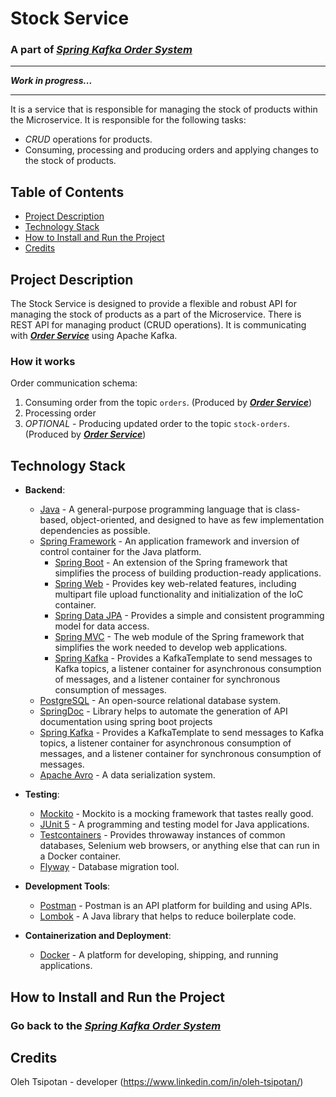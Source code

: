 # Stock Service
### A part of [***Spring Kafka Order System***](https://github.com/OlehTsipotan/Spring-Kafka-Order-System)

----
***Work in progress...***

----

It is a service that is responsible for managing the stock of products within the Microservice. 
It is responsible for the following tasks: 
- *CRUD* operations for products.
- Consuming, processing and producing orders and applying changes to the stock of products.

## Table of Contents
- [Project Description](#project-description)
- [Technology Stack](#technology-stack)
- [How to Install and Run the Project](#how-to-install-and-run-the-project)
- [Credits](#credits)

## Project Description
The Stock Service is designed to provide a flexible and robust API for managing the stock of products as a part of the Microservice.
There is REST API for managing product (CRUD operations). It is communicating with [***Order Service***](https://github.com/OlehTsipotan/Kafka-Order-Service/) using Apache Kafka.
### How it works
Order communication schema:
1. Consuming order from the topic `orders`. (Produced by [***Order Service***](https://github.com/OlehTsipotan/Kafka-Order-Service/))
2. Processing order
3. *OPTIONAL* - Producing updated order to the topic `stock-orders`. (Produced by [***Order Service***](https://github.com/OlehTsipotan/Kafka-Order-Service/))

## Technology Stack

- **Backend**:
    - [Java](https://www.java.com/) - A general-purpose programming language that is class-based, object-oriented, and designed to have as few implementation dependencies as possible.
    - [Spring Framework](https://spring.io/) - An application framework and inversion of control container for the Java platform.
        - [Spring Boot](https://spring.io/projects/spring-boot) - An extension of the Spring framework that simplifies the process of building production-ready applications.
        - [Spring Web](https://docs.spring.io/spring-framework/docs/current/reference/html/web.html) - Provides key web-related features, including multipart file upload functionality and initialization of the IoC container.
        - [Spring Data JPA](https://spring.io/projects/spring-data-jpa) - Provides a simple and consistent programming model for data access.
        - [Spring MVC](https://docs.spring.io/spring-framework/docs/current/reference/html/web.html) - The web module of the Spring framework that simplifies the work needed to develop web applications.
        - [Spring Kafka](https://spring.io/projects/spring-kafka) - Provides a KafkaTemplate to send messages to Kafka topics, a listener container for asynchronous consumption of messages, and a listener container for synchronous consumption of messages.
    - [PostgreSQL](https://www.postgresql.org/) - An open-source relational database system.
    - [SpringDoc](https://springdoc.org/) - Library helps to automate the generation of API documentation using spring boot projects
    - [Spring Kafka](https://spring.io/projects/spring-kafka) - Provides a KafkaTemplate to send messages to Kafka topics, a listener container for asynchronous consumption of messages, and a listener container for synchronous consumption of messages.
    - [Apache Avro](https://avro.apache.org/) - A data serialization system.

- **Testing**:
    - [Mockito](https://site.mockito.org/) - Mockito is a mocking framework that tastes really good.
    - [JUnit 5](https://junit.org/junit5/) - A programming and testing model for Java applications.
    - [Testcontainers](https://www.testcontainers.org/) - Provides throwaway instances of common databases, Selenium web browsers, or anything else that can run in a Docker container.
    - [Flyway](https://flywaydb.org/) - Database migration tool.

- **Development Tools**:
    - [Postman](https://www.postman.com/) - Postman is an API platform for building and using APIs.
    - [Lombok](https://projectlombok.org/) - A Java library that helps to reduce boilerplate code.

- **Containerization and Deployment**:
    - [Docker](https://www.docker.com/) - A platform for developing, shipping, and running applications.

## How to Install and Run the Project
### Go back to the [***Spring Kafka Order System***](https://github.com/OlehTsipotan/Spring-Kafka-Order-System)

## Credits
Oleh Tsipotan - developer (https://www.linkedin.com/in/oleh-tsipotan/)
